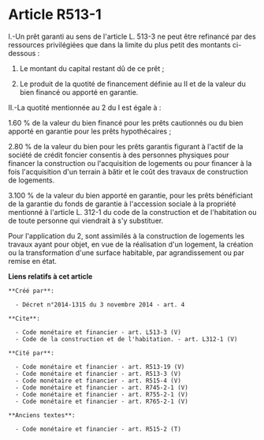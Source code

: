 # Article R513-1

I.-Un prêt garanti au sens de l'article L. 513-3 ne peut être refinancé par des ressources privilégiées que dans la limite du
plus petit des montants ci-dessous : 

1. Le montant du capital restant dû de ce prêt ; 

2. Le produit de la quotité de financement définie au II et de la valeur du bien financé ou apporté en garantie. 

II.-La quotité mentionnée au 2 du I est égale à : 

1.60 % de la valeur du bien financé pour les prêts cautionnés ou du bien apporté en garantie pour les prêts hypothécaires ; 

2.80 % de la valeur du bien pour les prêts garantis figurant à l'actif de la société de crédit foncier consentis à des
personnes physiques pour financer la construction ou l'acquisition de logements ou pour financer à la fois l'acquisition d'un
terrain à bâtir et le coût des travaux de construction de logements. 

3.100 % de la valeur du bien apporté en garantie, pour les prêts bénéficiant de la garantie du fonds de garantie à
l'accession sociale à la propriété mentionné à l'article L. 312-1 du code de la construction et de l'habitation ou de toute
personne qui viendrait à s'y substituer. 

Pour l'application du 2, sont assimilés à la construction de logements les travaux ayant pour objet, en vue de la réalisation
d'un logement, la création ou la transformation d'une surface habitable, par agrandissement ou par remise en état.

**Liens relatifs à cet article**

	**Créé par**:

	  - Décret n°2014-1315 du 3 novembre 2014 - art. 4

	**Cite**:

	  - Code monétaire et financier - art. L513-3 (V)
	  - Code de la construction et de l'habitation. - art. L312-1 (V)

	**Cité par**:

	  - Code monétaire et financier - art. R513-19 (V)
	  - Code monétaire et financier - art. R513-3 (V)
	  - Code monétaire et financier - art. R515-4 (V)
	  - Code monétaire et financier - art. R745-2-1 (V)
	  - Code monétaire et financier - art. R755-2-1 (V)
	  - Code monétaire et financier - art. R765-2-1 (V)

	**Anciens textes**:

	  - Code monétaire et financier - art. R515-2 (T)
